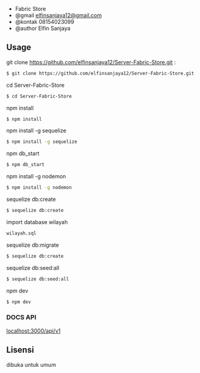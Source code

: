 
  * Fabric Store
  * @gmail elfinsanjaya12@gmail.com
  * @kontak 08154023099
  * @author Elfin Sanjaya 

## Usage

git clone https://github.com/elfinsanjaya12/Server-Fabric-Store.git :

```bash
$ git clone https://github.com/elfinsanjaya12/Server-Fabric-Store.git
```

cd Server-Fabric-Store

```bash
$ cd Server-Fabric-Store
```

npm install

```bash
$ npm install
```

npm install -g sequelize

```bash
$ npm install -g sequelize
```

npm db_start

```bash
$ npm db_start
```

npm install -g nodemon

```bash
$ npm install -g nodemon
```

sequelize db:create

```bash
$ sequelize db:create
```

import database wilayah

```bash
wilayah.sql
```

sequelize db:migrate
```bash
$ sequelize db:create
```

sequelize db:seed:all
```bash
$ sequelize db:seed:all
```

npm dev

```bash
$ npm dev
```

### DOCS API

<a href="localhost:3000/api/v1">localhost:3000/api/v1</a>


## Lisensi

dibuka untuk umum